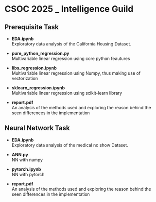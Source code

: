 # CSOC 2025 _ Intelligence Guild

## Prerequisite Task

- **EDA.ipynb**  
    Exploratory data analysis of the California Housing Dataset.

- **pure_python_regression.py**  
    Multivariable linear regression using core python feautures

- **libs_regression.ipynb**  
    Multivariable linear regression using Numpy, thus making use of vectorization

- **sklearn_regression.ipynb**  
    Multivariable linear regression using scikit-learn library

- **report.pdf**  
    An analysis of the methods used and exploring the reason behind the seen differences in the implementation

## Neural Network Task

- **EDA.ipynb**  
    Exploratory data analysis of the medical no show Dataset.

- **ANN.py**  
    NN with numpy

- **pytorch.ipynb**  
    NN with pytorch
    
- **report.pdf**  
    An analysis of the methods used and exploring the reason behind the seen differences in the implementation

